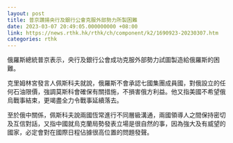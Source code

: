 ```yaml
---
layout: post
title: 普京讚揚央行及銀行公會克服外部勢力所製困難
date: 2023-03-07 20:49:05.000000000 +08:00
link: https://news.rthk.hk/rthk/ch/component/k2/1690923-20230307.htm
categories: rthk
---
```


俄羅斯總統普京表示，央行及銀行公會成功克服外部勢力試圖製造給俄羅斯的困難。

克里姆林宮發言人佩斯科夫就說，俄羅斯不會承認七國集團成員國，對俄設立的任何石油限價，強調莫斯科會確保有關措施，不損害俄方利益。他又指美國不希望俄烏戰事結束，更竭盡全力令戰事延續落去。

至於俄中關係，佩斯科夫說兩國恆常進行不同層級溝通，兩國領導人之間保持密切及互信對話，又指中國就烏克蘭局勢發表立場是很自然的事，因為強大及有威望的國家，必定會對在國際日程佔據很高位置的問題發聲。
